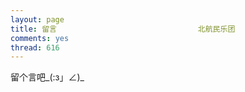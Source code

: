 ```yaml
---
layout: page
title: 留言　　　　　　　　　　　　　　　　　　　北航民乐团
comments: yes
thread: 616
---
```

留个言吧_(:з」∠)_

